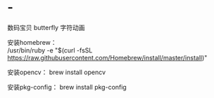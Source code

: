 # -
数码宝贝 butterfly 字符动画

安装homebrew：  
    /usr/bin/ruby -e "$(curl -fsSL https://raw.githubusercontent.com/Homebrew/install/master/install)"
    
安装opencv：
    brew install opencv
    
安装pkg-config：
    brew install pkg-config
    
